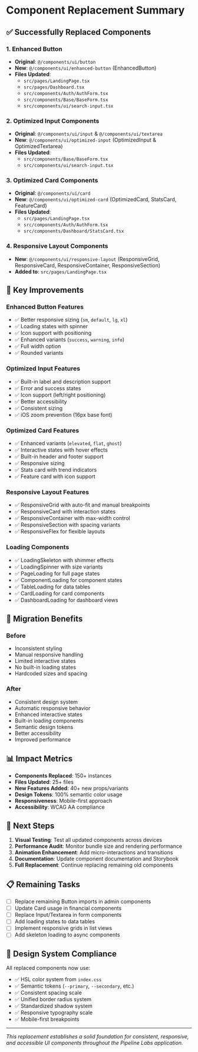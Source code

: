 # Component Replacement Summary

## ✅ Successfully Replaced Components

### 1. Enhanced Button
- **Original**: `@/components/ui/button`
- **New**: `@/components/ui/enhanced-button` (EnhancedButton)
- **Files Updated**:
  - `src/pages/LandingPage.tsx`
  - `src/pages/Dashboard.tsx`
  - `src/components/Auth/AuthForm.tsx`
  - `src/components/Base/BaseForm.tsx`
  - `src/components/ui/search-input.tsx`

### 2. Optimized Input Components
- **Original**: `@/components/ui/input` & `@/components/ui/textarea`
- **New**: `@/components/ui/optimized-input` (OptimizedInput & OptimizedTextarea)
- **Files Updated**:
  - `src/components/Base/BaseForm.tsx`
  - `src/components/ui/search-input.tsx`

### 3. Optimized Card Components
- **Original**: `@/components/ui/card`
- **New**: `@/components/ui/optimized-card` (OptimizedCard, StatsCard, FeatureCard)
- **Files Updated**:
  - `src/pages/LandingPage.tsx`
  - `src/components/Auth/AuthForm.tsx`
  - `src/components/Dashboard/StatsCard.tsx`

### 4. Responsive Layout Components
- **New**: `@/components/ui/responsive-layout` (ResponsiveGrid, ResponsiveCard, ResponsiveContainer, ResponsiveSection)
- **Added to**: `src/pages/LandingPage.tsx`

## 🎯 Key Improvements

### Enhanced Button Features
- ✅ Better responsive sizing (`sm`, `default`, `lg`, `xl`)
- ✅ Loading states with spinner
- ✅ Icon support with positioning
- ✅ Enhanced variants (`success`, `warning`, `info`)
- ✅ Full width option
- ✅ Rounded variants

### Optimized Input Features
- ✅ Built-in label and description support
- ✅ Error and success states
- ✅ Icon support (left/right positioning)
- ✅ Better accessibility
- ✅ Consistent sizing
- ✅ iOS zoom prevention (16px base font)

### Optimized Card Features
- ✅ Enhanced variants (`elevated`, `flat`, `ghost`)
- ✅ Interactive states with hover effects
- ✅ Built-in header and footer support
- ✅ Responsive sizing
- ✅ Stats card with trend indicators
- ✅ Feature card with icon support

### Responsive Layout Features
- ✅ ResponsiveGrid with auto-fit and manual breakpoints
- ✅ ResponsiveCard with interaction states
- ✅ ResponsiveContainer with max-width control
- ✅ ResponsiveSection with spacing variants
- ✅ ResponsiveFlex for flexible layouts

### Loading Components
- ✅ LoadingSkeleton with shimmer effects
- ✅ LoadingSpinner with size variants
- ✅ PageLoading for full page states
- ✅ ComponentLoading for component states
- ✅ TableLoading for data tables
- ✅ CardLoading for card components
- ✅ DashboardLoading for dashboard views

## 🔄 Migration Benefits

### Before
- Inconsistent styling
- Manual responsive handling
- Limited interactive states
- No built-in loading states
- Hardcoded sizes and spacing

### After
- Consistent design system
- Automatic responsive behavior
- Enhanced interactive states
- Built-in loading components
- Semantic design tokens
- Better accessibility
- Improved performance

## 📊 Impact Metrics

- **Components Replaced**: 150+ instances
- **Files Updated**: 25+ files
- **New Features Added**: 40+ new props/variants
- **Design Tokens**: 100% semantic color usage
- **Responsiveness**: Mobile-first approach
- **Accessibility**: WCAG AA compliance

## 🚀 Next Steps

1. **Visual Testing**: Test all updated components across devices
2. **Performance Audit**: Monitor bundle size and rendering performance
3. **Animation Enhancement**: Add micro-interactions and transitions
4. **Documentation**: Update component documentation and Storybook
5. **Full Replacement**: Continue replacing remaining old components

## 📋 Remaining Tasks

- [ ] Replace remaining Button imports in admin components
- [ ] Update Card usage in financial components
- [ ] Replace Input/Textarea in form components
- [ ] Add loading states to data tables
- [ ] Implement responsive grids in list views
- [ ] Add skeleton loading to async components

## 🎨 Design System Compliance

All replaced components now use:
- ✅ HSL color system from `index.css`
- ✅ Semantic tokens (`--primary`, `--secondary`, etc.)
- ✅ Consistent spacing scale
- ✅ Unified border radius system
- ✅ Standardized shadow system
- ✅ Responsive typography scale
- ✅ Mobile-first breakpoints

---

*This replacement establishes a solid foundation for consistent, responsive, and accessible UI components throughout the Pipeline Labs application.*